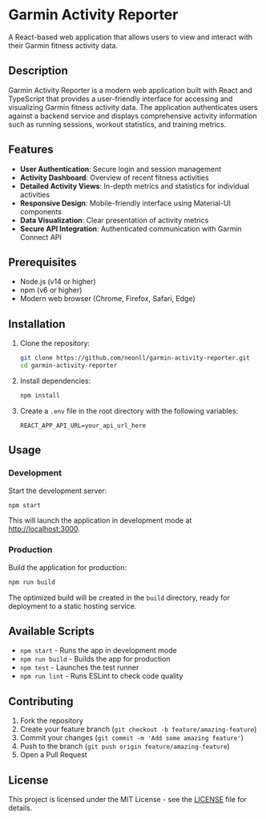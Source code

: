 # Garmin Activity Reporter

A React-based web application that allows users to view and interact with their Garmin fitness activity data.

## Description

Garmin Activity Reporter is a modern web application built with React and TypeScript that provides a user-friendly interface for accessing and visualizing Garmin fitness activity data. The application authenticates users against a backend service and displays comprehensive activity information such as running sessions, workout statistics, and training metrics.

## Features

- **User Authentication**: Secure login and session management
- **Activity Dashboard**: Overview of recent fitness activities
- **Detailed Activity Views**: In-depth metrics and statistics for individual activities
- **Responsive Design**: Mobile-friendly interface using Material-UI components
- **Data Visualization**: Clear presentation of activity metrics
- **Secure API Integration**: Authenticated communication with Garmin Connect API

## Prerequisites

- Node.js (v14 or higher)
- npm (v6 or higher)
- Modern web browser (Chrome, Firefox, Safari, Edge)

## Installation

1. Clone the repository:
   ```bash
   git clone https://github.com/neonll/garmin-activity-reporter.git
   cd garmin-activity-reporter
   ```

2. Install dependencies:
   ```bash
   npm install
   ```

3. Create a `.env` file in the root directory with the following variables:
   ```
   REACT_APP_API_URL=your_api_url_here
   ```

## Usage

### Development

Start the development server:

```bash
npm start
```

This will launch the application in development mode at [http://localhost:3000](http://localhost:3000).

### Production

Build the application for production:

```bash
npm run build
```

The optimized build will be created in the `build` directory, ready for deployment to a static hosting service.

## Available Scripts

- `npm start` - Runs the app in development mode
- `npm run build` - Builds the app for production
- `npm test` - Launches the test runner
- `npm run lint` - Runs ESLint to check code quality

## Contributing

1. Fork the repository
2. Create your feature branch (`git checkout -b feature/amazing-feature`)
3. Commit your changes (`git commit -m 'Add some amazing feature'`)
4. Push to the branch (`git push origin feature/amazing-feature`)
5. Open a Pull Request

## License

This project is licensed under the MIT License - see the [LICENSE](LICENSE) file for details.
